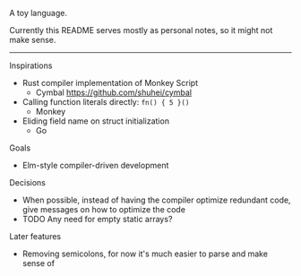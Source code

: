A toy language.

Currently this README serves mostly as personal notes, so it might not make sense.

---

Inspirations
- Rust compiler implementation of Monkey Script
  - Cymbal https://github.com/shuhei/cymbal
- Calling function literals directly: `fn() { 5 }()`
  - Monkey
- Eliding field name on struct initialization
  - Go

Goals
- Elm-style compiler-driven development

Decisions
- When possible, instead of having the compiler optimize redundant code, give messages on how to optimize the code
- TODO Any need for empty static arrays?

Later features
- Removing semicolons, for now it's much easier to parse and make sense of
